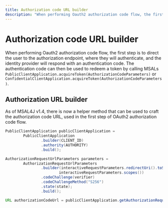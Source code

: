 ```yaml
---
title: Authorization code URL builder
description: "When performing Oauth2 authorization code flow, the first step is to direct the user to the authorization endpoint, where they will authenticate, and the identity provider will respond with an authentication code."
---
```


# Authorization code URL builder

When performing Oauth2 authorization code flow, the first step is to direct the user to the authorization endpoint, where they will authenticate, and the identity provider will respond with an authentication code. The authentication code can then be used to redeem a token by calling MSALs `PublicClientApplication.acquireToken(AuthorizationCodeParameters)` or `ConfidentialClientApplication.acquireToken(AuthorizationCodeParameters)`. 

## Authorization URL builder

As of MSAL4J v1.4, there is now a helper method that can be used to craft the authorization code URL, used in the first step of OAuth2 authorization code flow. 

```java
PublicClientApplication publicClientApplication =
        PublicClientApplication
                .builder(CLIENT_ID)
                .authority(AUTHORITY)
                .build();

AuthorizationRequestUrlParameters parameters =
        AuthorizationRequestUrlParameters
                .builder(interactiveRequestParameters.redirectUri().toString(),
                        interactiveRequestParameters.scopes())
                .codeChallenge(verifier)
                .codeChallengeMethod("S256")
                .state(state);
                .build();

URL authorizationCodeUrl = publicClientApplication.getAuthorizationRequestUrl(parameters);
```

